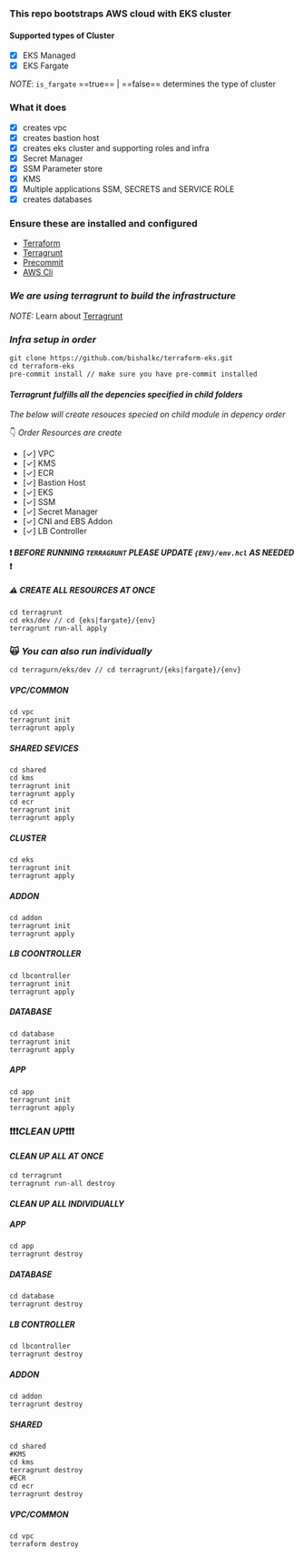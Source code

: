 ### This repo bootstraps AWS cloud with EKS cluster

#### Supported types of Cluster
- [x] EKS Managed
- [x] EKS Fargate

*NOTE*: `is_fargate` ==true== | ==false== determines the type of cluster


### What it does
- [x] creates vpc
- [x] creates bastion host
- [x] creates eks cluster and supporting roles and infra
- [x] Secret Manager
- [x] SSM Parameter store
- [x] KMS
- [x] Multiple applications SSM, SECRETS and SERVICE ROLE
- [x] creates databases <sup>*<!--- optional --->*</sup>

### Ensure these are installed and configured
* [Terraform](https://developer.hashicorp.com/terraform/tutorials/aws-get-started/install-cli)
* [Terragrunt](https://terragrunt.gruntwork.io/docs/getting-started/install/)
* [Precommit](https://pre-commit.com/#install)
* [AWS Cli](https://docs.aws.amazon.com/cli/latest/userguide/cli-chap-getting-started.html)

### *We are using terragrunt to build the infrastructure*
*NOTE:* Learn about [Terragrunt](https://terragrunt.gruntwork.io/)
### *Infra setup in order*
```shell
git clone https://github.com/bishalkc/terraform-eks.git
cd terraform-eks
pre-commit install // make sure you have pre-commit installed
```

#### *Terragrunt fulfills all the depencies specified in child folders*
*The below will create resouces specied on child module in depency order*

:point_down: *Order Resources are create*
- [&check;] VPC
- [&check;] KMS
- [&check;] ECR
- [&check;] Bastion Host
- [&check;] EKS
- [&check;] SSM
- [&check;] Secret Manager
- [&check;] CNI and EBS Addon
- [&check;] LB Controller

#### :heavy_exclamation_mark: *BEFORE RUNNING `TERRAGRUNT` PLEASE UPDATE `{ENV}/env.hcl` AS NEEDED* :heavy_exclamation_mark:

##### :warning: *CREATE ALL RESOURCES AT ONCE*
```shell
cd terragrunt
cd eks/dev // cd {eks|fargate}/{env}
terragrunt run-all apply
```

### :scream_cat: *You can also run individually*

```shell
cd terragurn/eks/dev // cd terragrunt/{eks|fargate}/{env}
```

##### *VPC/COMMON*
```shell
cd vpc
terragrunt init
terragrunt apply
```

##### *SHARED SEVICES*
```shell
cd shared
cd kms
terragrunt init
terragrunt apply
cd ecr
terragrunt init
terragrunt apply
```

##### *CLUSTER*
```shell
cd eks
terragrunt init
terragrunt apply
```

##### *ADDON* <sup>*<!--- If needed --->*</sup>
```shell
cd addon
terragrunt init
terragrunt apply
```

##### *LB COONTROLLER* <sup>*<!--- If needed --->*</sup>
```shell
cd lbcontroller
terragrunt init
terragrunt apply
```

##### *DATABASE* <sup>*<!--- If needed --->*</sup>
```shell
cd database
terragrunt init
terragrunt apply
```

##### *APP* <sup>*<!--- If needed --->*</sup>
```shell
cd app
terragrunt init
terragrunt apply
```


### :exclamation::exclamation::exclamation:*CLEAN UP*:exclamation::exclamation::exclamation:
#### *CLEAN UP ALL AT ONCE*
```shell
cd terragrunt
terragrunt run-all destroy
```

#### *CLEAN UP ALL INDIVIDUALLY*
##### *APP* <sup>*<!--- If provisioned --->*</sup>
```shell
cd app
terragrunt destroy
```

##### *DATABASE* <sup>*<!--- If provisioned --->*</sup>
```shell
cd database
terragrunt destroy
```

##### *LB CONTROLLER*
```shell
cd lbcontroller
terragrunt destroy
```

##### *ADDON*
```shell
cd addon
terragrunt destroy
```
##### *SHARED*
```shell
cd shared
#KMS
cd kms
terragrunt destroy
#ECR
cd ecr
terragrunt destroy
```

##### *VPC/COMMON*
```shell
cd vpc
terraform destroy
```
